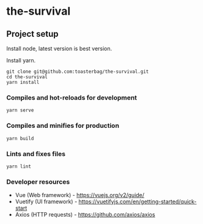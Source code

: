 # the-survival

## Project setup
Install node, latest version is best version.

Install yarn.
```
git clone git@github.com:toasterbag/the-survival.git
cd the-survival
yarn install
```

### Compiles and hot-reloads for development
```
yarn serve
```

### Compiles and minifies for production
```
yarn build
```

### Lints and fixes files
```
yarn lint
```

### Developer resources
* Vue (Web framework) - https://vuejs.org/v2/guide/
* Vuetify (UI framework) - https://vuetifyjs.com/en/getting-started/quick-start
* Axios (HTTP requests) - https://github.com/axios/axios
